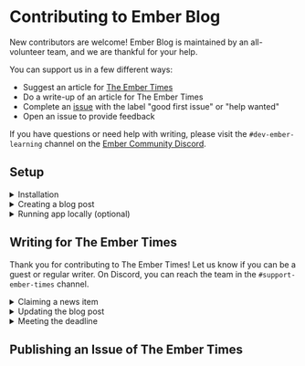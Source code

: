 # Contributing to Ember Blog

New contributors are welcome! Ember Blog is maintained by an all-volunteer team, and we are thankful for your help.

You can support us in a few different ways:

- Suggest an article for [The Ember Times](https://blog.emberjs.com/tags/newsletter.html)
- Do a write-up of an article for The Ember Times
- Complete an [issue](https://github.com/ember-learn/ember-blog/issues) with the label "good first issue" or "help wanted"
- Open an issue to provide feedback

If you have questions or need help with writing, please visit the `#dev-ember-learning` channel on the [Ember Community Discord](https://discordapp.com/invite/zT3asNS).


## Setup

<details>
<summary>Installation</summary>

1. Fork and clone this repo.

    ```bash
    git clone git@github.com:<your GitHub handle>/ember-blog.git
    ```

1. Change directory.

    ```bash
    cd ember-blog
    ```

1. Install packages.

    ```bash
    npm install
    ```

</details>


<details>
<summary>Creating a blog post</summary>

1. We use [Markdown](https://www.markdownguide.org/cheat-sheet/) when writing a blog post.

1. The file must be saved in the `content` directory.

    ```bash
    # Create an Ember Times blog post for August 29, 2020
    touch content/2020-08-29-the-ember-times-issue-162.md
    ```

1. We use [alex](https://alexjs.com/) and [markdownlint](https://github.com/DavidAnson/markdownlint) for linting. If your branch's CI (continuous integration) didn't pass these linters, please consider rewording or updating Markdown syntax to fix the error. If the linter incorrectly marked something as an error, you may add an exception to your file.

</details>


<details>
<summary>Running app locally (optional)</summary>

1. You can preview how the blog post looks by running the Ember app locally.

    ```bash
    ember serve
    ```

1. Visit [http://localhost:4200](http://localhost:4200).

</details>


## Writing for The Ember Times

Thank you for contributing to The Ember Times! Let us know if you can be a guest or regular writer. On Discord, you can reach the team in the `#support-ember-times` channel.

<details>
<summary>Claiming a news item</summary>

1. Where can you find news items that you can cover? Look for an in-progress [pull request with the label `Ember Times`](https://github.com/ember-learn/ember-blog/pulls?q=is%3Apr+label%3A%22Ember+Times%22+is%3Aopen).

1. You can claim a news item by **leaving a comment in the pull request**. If you have edit permission for the pull request, you can update the description by adding the lock emoji 🔏 and your GitHub handle:

    ```markdown
    - [x] Ember v3.22 released (🔏 @tomster)
    - [ ] How to use GraphQL with Ember (🔏 @zoey) <-- claimed!
    - [ ] 16th edition of I Contribute to Ember
    ```

</details>

<details>
<summary>Updating the blog post</summary>

1. After installing the repo (see [Setup](#setup)), you will need to perform a few extra steps to work from the correct branch.

    ```bash
    # Set upstream (one-time operation)
    git remote add upstream https://github.com/ember-learn/ember-blog

    # Get branches and commits from upstream
    git fetch upstream

    # Switch to the current Ember Times branch
    git switch -t upstream/blog/embertimes-165 # or, git checkout blog/embertimes-165
    ```

1. Open the Markdown file for the current blog issue: `content/2020-10-09-the-ember-times-issue-165.md`.

1. Add your name, introductory line, and writing to the Markdown file. You'll see useful notes and placeholders in the file.

    ```markdown
    ## [Section title in sentence case 🐹](section-url)

    <change section title emoji>
    <consider adding some bold to your paragraph>
    <please include link to external article/repo/etc in paragraph / body text, not just header title above>

    <add your name to author list, top and bottom>
    <add blurb and emoji to "SOME-INTRO-HERE">
    ```

1. When you're finished with writing, create a pull request. Let the team know on Discord that it is ready for review!

    ```bash
    # Commit changes
    git add .
    git commit -m 'Covered the article "How to use GraphQL with Ember"'

    # Push changes
    git push origin blog/embertimes-165

    # Create a pull request from your repo on GitHub
    ```

</details>

<details>
<summary>Meeting the deadline</summary>

1. **Friday afternoon** is a general deadline that the team strives to meet. We encourage you to turn in your writing early to get effective feedback and revise as much as needed.

1. We fully understand that you may be busy and need to miss writing. If so, we encourage you to let your team know.

</details>


## Publishing an Issue of The Ember Times
